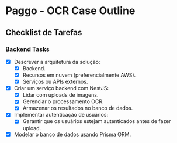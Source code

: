 # Paggo - OCR Case Outline

## Checklist de Tarefas

### Backend Tasks

- [X] Descrever a arquitetura da solução:
  - [X] Backend.
  - [X] Recursos em nuvem (preferencialmente AWS).
  - [X] Serviços ou APIs externos.

- [X] Criar um serviço backend com NestJS:
  - [X] Lidar com uploads de imagens.
  - [X] Gerenciar o processamento OCR.
  - [X] Armazenar os resultados no banco de dados.

- [X] Implementar autenticação de usuários:
  - [X] Garantir que os usuários estejam autenticados antes de fazer upload.

- [X] Modelar o banco de dados usando Prisma ORM.